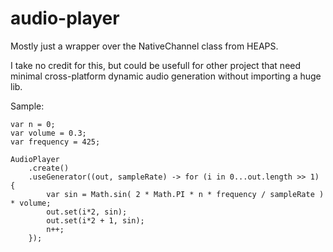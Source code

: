 # audio-player

Mostly just a wrapper over the NativeChannel class from HEAPS.

I take no credit for this, but could be usefull for other project that need minimal cross-platform dynamic audio generation without importing a huge lib.

Sample:
```
var n = 0;
var volume = 0.3;
var frequency = 425;

AudioPlayer
    .create()
    .useGenerator((out, sampleRate) -> for (i in 0...out.length >> 1) {
        var sin = Math.sin( 2 * Math.PI * n * frequency / sampleRate ) * volume;
        out.set(i*2, sin);
        out.set(i*2 + 1, sin);
        n++;
    });
```